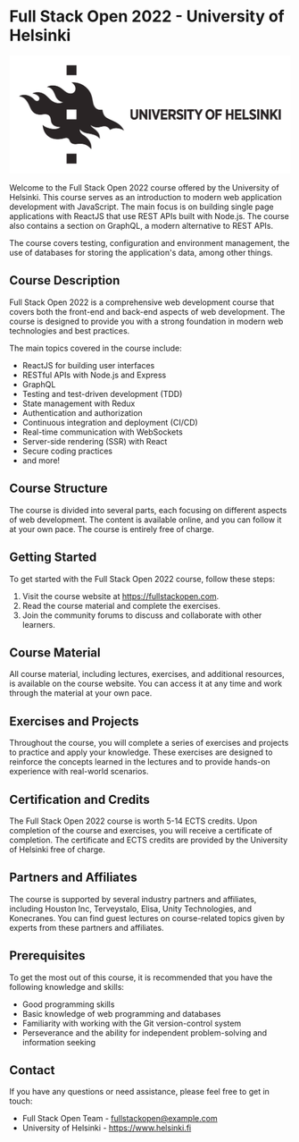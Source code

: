 <!-- Full Stack Open 2022 - University of Helsinki -->
<h1>Full Stack Open 2022 - University of Helsinki</h1>

<!-- Logo -->
<img src="/logo.png" alt="Full Stack Open Logo">

<!-- Introduction -->
<p>Welcome to the Full Stack Open 2022 course offered by the University of Helsinki. This course serves as an introduction to modern web application development with JavaScript. The main focus is on building single page applications with ReactJS that use REST APIs built with Node.js. The course also contains a section on GraphQL, a modern alternative to REST APIs.</p>

<p>The course covers testing, configuration and environment management, the use of databases for storing the application's data, among other things.</p>

<!-- Course Description -->
<h2>Course Description</h2>

<p>Full Stack Open 2022 is a comprehensive web development course that covers both the front-end and back-end aspects of web development. The course is designed to provide you with a strong foundation in modern web technologies and best practices.</p>

<p>The main topics covered in the course include:</p>
<ul>
    <li>ReactJS for building user interfaces</li>
    <li>RESTful APIs with Node.js and Express</li>
    <li>GraphQL</li>
    <li>Testing and test-driven development (TDD)</li>
    <li>State management with Redux</li>
    <li>Authentication and authorization</li>
    <li>Continuous integration and deployment (CI/CD)</li>
    <li>Real-time communication with WebSockets</li>
    <li>Server-side rendering (SSR) with React</li>
    <li>Secure coding practices</li>
    <li>and more!</li>
</ul>

<!-- Course Structure -->
<h2>Course Structure</h2>

<p>The course is divided into several parts, each focusing on different aspects of web development. The content is available online, and you can follow it at your own pace. The course is entirely free of charge.</p>

<!-- Getting Started -->
<h2>Getting Started</h2>

<p>To get started with the Full Stack Open 2022 course, follow these steps:</p>
<ol>
    <li>Visit the course website at <a href="https://fullstackopen.com">https://fullstackopen.com</a>.</li>
    <li>Read the course material and complete the exercises.</li>
    <li>Join the community forums to discuss and collaborate with other learners.</li>
</ol>

<!-- Course Material -->
<h2>Course Material</h2>

<p>All course material, including lectures, exercises, and additional resources, is available on the course website. You can access it at any time and work through the material at your own pace.</p>

<!-- Exercises and Projects -->
<h2>Exercises and Projects</h2>

<p>Throughout the course, you will complete a series of exercises and projects to practice and apply your knowledge. These exercises are designed to reinforce the concepts learned in the lectures and to provide hands-on experience with real-world scenarios.</p>

<!-- Certification and Credits -->
<h2>Certification and Credits</h2>

<p>The Full Stack Open 2022 course is worth 5-14 ECTS credits. Upon completion of the course and exercises, you will receive a certificate of completion. The certificate and ECTS credits are provided by the University of Helsinki free of charge.</p>

<!-- Partners and Affiliates -->
<h2>Partners and Affiliates</h2>

<p>The course is supported by several industry partners and affiliates, including Houston Inc, Terveystalo, Elisa, Unity Technologies, and Konecranes. You can find guest lectures on course-related topics given by experts from these partners and affiliates.</p>

<!-- Prerequisites -->
<h2>Prerequisites</h2>

<p>To get the most out of this course, it is recommended that you have the following knowledge and skills:</p>
<ul>
    <li>Good programming skills</li>
    <li>Basic knowledge of web programming and databases</li>
    <li>Familiarity with working with the Git version-control system</li>
    <li>Perseverance and the ability for independent problem-solving and information seeking</li>
</ul>

<!-- Contact -->
<h2>Contact</h2>

<p>If you have any questions or need assistance, please feel free to get in touch:</p>
<ul>
    <li>Full Stack Open Team - <a href="mailto:fullstackopen@example.com">fullstackopen@example.com</a></li>
    <li>University of Helsinki - <a href="https://www.helsinki.fi">https://www.helsinki.fi</a></li>
</ul>
